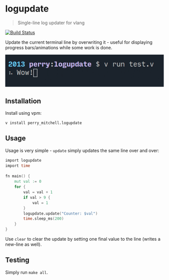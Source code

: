 # logupdate
> Single-line log updater for vlang

[![Build Status](https://travis-ci.org/perry-mitchell/logupdate.svg?branch=master)](https://travis-ci.org/perry-mitchell/logupdate)

Update the current terminal line by overwriting it - useful for displaying progress bars/animations while some work is done.

![logupdate animation](demo.gif)

## Installation

Install using vpm:

```shell
v install perry_mitchell.logupdate
```

## Usage

Usage is very simple - `update` simply updates the same line over and over:

```v
import logupdate
import time

fn main() {
    mut val := 0
	for {
		val = val + 1
		if val > 9 {
			val = 1
		}
		logupdate.update("Counter: $val")
		time.sleep_ms(200)
	}
}
```

Use `clear` to clear the update by setting one final value to the line (writes a new-line as well).

## Testing

Simply run `make all`.
